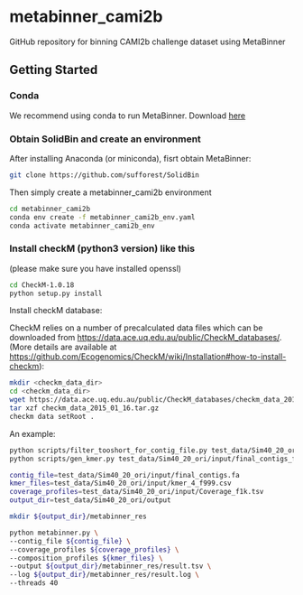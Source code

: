 # metabinner_cami2b
GitHub repository for binning CAMI2b challenge dataset using MetaBinner

## <a name="started"></a>Getting Started

### <a name="docker"></a>Conda

We recommend using conda to run MetaBinner. Download [here](https://www.continuum.io/downloads)

### <a name="docker"></a>Obtain SolidBin and create an environment
After installing Anaconda (or miniconda), fisrt obtain MetaBinner:

```sh
git clone https://github.com/sufforest/SolidBin
```
Then simply create a metabinner_cami2b environment 

```sh
cd metabinner_cami2b
conda env create -f metabinner_cami2b_env.yaml
conda activate metabinner_cami2b_env
```

### <a name="docker"></a>Install checkM (python3 version) like this

(please make sure you have installed openssl)

```sh
cd CheckM-1.0.18
python setup.py install
```
Install checkM database:

CheckM relies on a number of precalculated data files which can be downloaded from https://data.ace.uq.edu.au/public/CheckM_databases/. (More details are available at https://github.com/Ecogenomics/CheckM/wiki/Installation#how-to-install-checkm):

```sh
mkdir <checkm_data_dir>
cd <checkm_data_dir>
wget https://data.ace.uq.edu.au/public/CheckM_databases/checkm_data_2015_01_16.tar.gz
tar xzf checkm_data_2015_01_16.tar.gz 
checkm data setRoot .
```

An example:
```sh
python scripts/filter_tooshort_for_contig_file.py test_data/Sim40_20_ori/input/final_contigs.fa 999
python scripts/gen_kmer.py test_data/Sim40_20_ori/input/final_contigs_f1k.fa 999 4

contig_file=test_data/Sim40_20_ori/input/final_contigs.fa
kmer_files=test_data/Sim40_20_ori/input/kmer_4_f999.csv
coverage_profiles=test_data/Sim40_20_ori/input/Coverage_f1k.tsv
output_dir=test_data/Sim40_20_ori/output

mkdir ${output_dir}/metabinner_res

python metabinner.py \
--contig_file ${contig_file} \
--coverage_profiles ${coverage_profiles} \
--composition_profiles ${kmer_files} \
--output ${output_dir}/metabinner_res/result.tsv \
--log ${output_dir}/metabinner_res/result.log \
--threads 40
```

